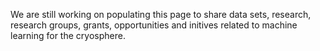 We are still working on populating this page to share data sets, research, research groups, grants, opportunities and initives related to machine learning for the cryosphere.